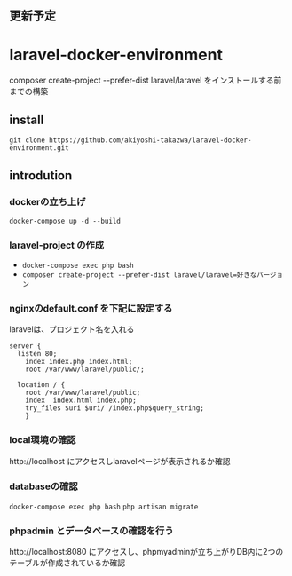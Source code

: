 ## 更新予定


# laravel-docker-environment
composer create-project --prefer-dist laravel/laravel をインストールする前までの構築


## install
``` git clone https://github.com/akiyoshi-takazwa/laravel-docker-environment.git ```

## introdution


### dockerの立ち上げ

``` docker-compose up -d --build ```

### laravel-project の作成
- ``` docker-compose exec php bash ```
- ``` composer create-project --prefer-dist laravel/laravel=好きなバージョン ```

### nginxのdefault.conf を下記に設定する

laravelは、プロジェクト名を入れる

```
server {
  listen 80;
    index index.php index.html;
    root /var/www/laravel/public/;

  location / {
    root /var/www/laravel/public;
    index  index.html index.php;
    try_files $uri $uri/ /index.php$query_string;
    }

```

### local環境の確認
http://localhost にアクセスしlaravelページが表示されるか確認


### databaseの確認

``` docker-compose exec php bash ```
``` php artisan migrate ```

### phpadmin とデータベースの確認を行う

http://localhost:8080 にアクセスし、phpmyadminが立ち上がりDB内に2つのテーブルが作成されているか確認



